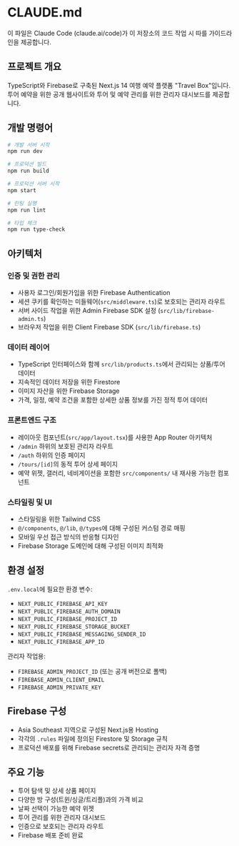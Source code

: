 # CLAUDE.md

이 파일은 Claude Code (claude.ai/code)가 이 저장소의 코드 작업 시 따를 가이드라인을 제공합니다.

## 프로젝트 개요

TypeScript와 Firebase로 구축된 Next.js 14 여행 예약 플랫폼 "Travel Box"입니다. 투어 예약을 위한 공개 웹사이트와 투어 및 예약 관리를 위한 관리자 대시보드를 제공합니다.

## 개발 명령어

```bash
# 개발 서버 시작
npm run dev

# 프로덕션 빌드
npm run build

# 프로덕션 서버 시작
npm start

# 린팅 실행
npm run lint

# 타입 체크
npm run type-check
```

## 아키텍처

### 인증 및 권한 관리
- 사용자 로그인/회원가입을 위한 Firebase Authentication
- 세션 쿠키를 확인하는 미들웨어(`src/middleware.ts`)로 보호되는 관리자 라우트
- 서버 사이드 작업을 위한 Admin Firebase SDK 설정 (`src/lib/firebase-admin.ts`)
- 브라우저 작업을 위한 Client Firebase SDK (`src/lib/firebase.ts`)

### 데이터 레이어
- TypeScript 인터페이스와 함께 `src/lib/products.ts`에서 관리되는 상품/투어 데이터
- 지속적인 데이터 저장을 위한 Firestore
- 이미지 자산을 위한 Firebase Storage
- 가격, 일정, 예약 조건을 포함한 상세한 상품 정보를 가진 정적 투어 데이터

### 프론트엔드 구조
- 레이아웃 컴포넌트(`src/app/layout.tsx`)를 사용한 App Router 아키텍처
- `/admin` 하위의 보호된 관리자 라우트
- `/auth` 하위의 인증 페이지
- `/tours/[id]`의 동적 투어 상세 페이지
- 예약 위젯, 갤러리, 네비게이션을 포함한 `src/components/` 내 재사용 가능한 컴포넌트

### 스타일링 및 UI
- 스타일링을 위한 Tailwind CSS
- `@/components`, `@/lib`, `@/types`에 대해 구성된 커스텀 경로 매핑
- 모바일 우선 접근 방식의 반응형 디자인
- Firebase Storage 도메인에 대해 구성된 이미지 최적화

## 환경 설정

`.env.local`에 필요한 환경 변수:
- `NEXT_PUBLIC_FIREBASE_API_KEY`
- `NEXT_PUBLIC_FIREBASE_AUTH_DOMAIN` 
- `NEXT_PUBLIC_FIREBASE_PROJECT_ID`
- `NEXT_PUBLIC_FIREBASE_STORAGE_BUCKET`
- `NEXT_PUBLIC_FIREBASE_MESSAGING_SENDER_ID`
- `NEXT_PUBLIC_FIREBASE_APP_ID`

관리자 작업용:
- `FIREBASE_ADMIN_PROJECT_ID` (또는 공개 버전으로 폴백)
- `FIREBASE_ADMIN_CLIENT_EMAIL`
- `FIREBASE_ADMIN_PRIVATE_KEY`

## Firebase 구성

- Asia Southeast 지역으로 구성된 Next.js용 Hosting
- 각각의 `.rules` 파일에 정의된 Firestore 및 Storage 규칙
- 프로덕션 배포를 위해 Firebase secrets로 관리되는 관리자 자격 증명

## 주요 기능

- 투어 탐색 및 상세 상품 페이지
- 다양한 방 구성(트윈/싱글/트리플)과의 가격 비교
- 날짜 선택이 가능한 예약 위젯
- 투어 관리를 위한 관리자 대시보드
- 인증으로 보호되는 관리자 라우트
- Firebase 배포 준비 완료